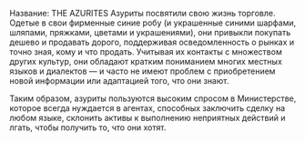 Название: THE AZURITES
Азуриты посвятили свою жизнь торговле. Одетые в свои фирменные синие робу (и украшенные синими шарфами, шляпами, пряжками, цветами и украшениями), они привыкли покупать дешево и продавать дорого, поддерживая осведомленность о рынках и точно зная, кому и что продать. Учитывая их контакты с множеством других культур, они обладают кратким пониманием многих местных языков и диалектов — и часто не имеют проблем с приобретением новой информации или адаптацией того, что они знают.

Таким образом, азуриты пользуются высоким спросом в Министерстве, которое всегда нуждается в агентах, способных заключить сделку на любом языке, склонить активы к выполнению неприятных действий и лгать, чтобы получить то, что они хотят.